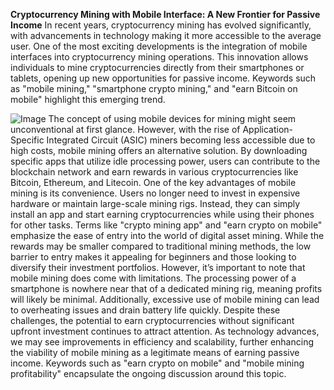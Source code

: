 **Cryptocurrency Mining with Mobile Interface: A New Frontier for Passive Income**
In recent years, cryptocurrency mining has evolved significantly, with advancements in technology making it more accessible to the average user. One of the most exciting developments is the integration of mobile interfaces into cryptocurrency mining operations. This innovation allows individuals to mine cryptocurrencies directly from their smartphones or tablets, opening up new opportunities for passive income. Keywords such as "mobile mining," "smartphone crypto mining," and "earn Bitcoin on mobile" highlight this emerging trend.

![Image](https://github.com/user-attachments/assets/4a25d116-2220-4385-b08e-f287af8fcbc4)
The concept of using mobile devices for mining might seem unconventional at first glance. However, with the rise of Application-Specific Integrated Circuit (ASIC) miners becoming less accessible due to high costs, mobile mining offers an alternative solution. By downloading specific apps that utilize idle processing power, users can contribute to the blockchain network and earn rewards in various cryptocurrencies like Bitcoin, Ethereum, and Litecoin.
One of the key advantages of mobile mining is its convenience. Users no longer need to invest in expensive hardware or maintain large-scale mining rigs. Instead, they can simply install an app and start earning cryptocurrencies while using their phones for other tasks. Terms like "crypto mining app" and "earn crypto on mobile" emphasize the ease of entry into the world of digital asset mining. While the rewards may be smaller compared to traditional mining methods, the low barrier to entry makes it appealing for beginners and those looking to diversify their investment portfolios.
However, it’s important to note that mobile mining does come with limitations. The processing power of a smartphone is nowhere near that of a dedicated mining rig, meaning profits will likely be minimal. Additionally, excessive use of mobile mining can lead to overheating issues and drain battery life quickly. Despite these challenges, the potential to earn cryptocurrencies without significant upfront investment continues to attract attention. As technology advances, we may see improvements in efficiency and scalability, further enhancing the viability of mobile mining as a legitimate means of earning passive income. Keywords such as "earn crypto on mobile" and "mobile mining profitability" encapsulate the ongoing discussion around this topic.
